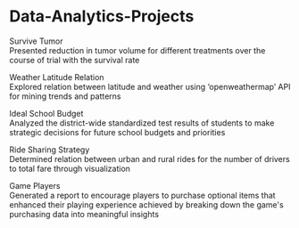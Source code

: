 # Data-Analytics-Projects

Survive Tumor <br/>
Presented reduction in tumor volume for different treatments over the course of trial with the survival rate

Weather Latitude Relation<br/>
Explored relation between latitude and weather using ‘openweathermap’ API for mining trends and patterns

Ideal School Budget<br/>
Analyzed the district-wide standardized test results of students to make strategic decisions for future school budgets and priorities

Ride Sharing Strategy<br/>
Determined relation between urban and rural rides for the number of drivers to total fare through visualization

Game Players<br/>
Generated a report to encourage players to purchase optional items that enhanced their playing experience achieved by breaking down the game's purchasing data into meaningful insights

